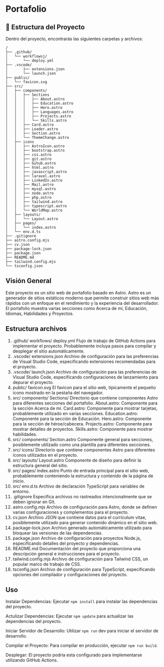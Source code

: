 # Portafolio

## 🚀 Estructura del Proyecto

Dentro del proyecto, encontrarás las siguientes carpetas y archivos:

```text
/
├── .github/
│   └── workflowsj/
│       └── deploy.yml
├── .vscode/
│       ├── extensions.json
│       └── launch.json
├── public/
│   └── favicon.svg
├── src/
│   ├── components/
│   │   ├── Sections
│   │   │   ├── About.astro
│   │   │   ├── Education.astro
│   │   │   ├── Hero.astro
│   │   │   ├── Languages.astro
│   │   │   ├── Projects.astro
│   │   │   └── Skills.astro
│   │   ├── Card.astro
│   │   ├── Loader.astro
│   │   ├── Section.astro
│   │   └── ThemeChange.astro
│   ├── icons
│   │   ├── AstroIcon.astro
│   │   ├── bootstrap.astro
│   │   ├── css.astro
│   │   ├── git.astro
│   │   ├── Gihub.astro
│   │   ├── html.astro
│   │   ├── javascript.astro
│   │   ├── laravel.astro
│   │   ├── LinkedIn.astro
│   │   ├── Mail.astro
│   │   ├── mysql.astro
│   │   ├── node.astro
│   │   ├── php.astro
│   │   ├── tailwind.astro
│   │   ├── typescript.astro
│   │   └── WorldMap.astro
│   ├── layouts/
│   │   └── Layout.astro
│   ├── pages/
│   │   └── index.astro
│   └── env.d.ts
├── .gitignore 
├── astro.config.mjs
├── cv.json
├── package-lock.json 
├── package.json
├── README.md
├── tailwind.config.mjs
└── tsconfig.json
```

## Visión General
Este proyecto es un sitio web de portafolio basado en Astro. Astro es un generador de sitios estáticos moderno que permite construir sitios web más rápidos con un enfoque en el rendimiento y la experiencia del desarrollador. El portafolio muestra varias secciones como Acerca de mí, Educación, Idiomas, Habilidades y Proyectos.

## Estructura archivos
1. .github/ workflows/ deploy.yml
Flujo de trabajo de GitHub Actions para implementar el proyecto. Probablemente incluya pasos para compilar y desplegar el sitio automáticamente.
2. .vscode/ extensions.json
Archivo de configuración para las preferencias de Visual Studio Code, especificando extensiones recomendadas para el proyecto.
3. .vscode/ launch.json
Archivo de configuración para las preferencias de Visual Studio Code, especificando configuraciones de lanzamiento para depurar el proyecto.
4. public/ favicon.svg
El favicon para el sitio web, típicamente el pequeño icono mostrado en la pestaña del navegador.
5. src/ components/ Sections/
Directorio que contiene componentes Astro para diferentes secciones del portafolio.
About.astro: Componente para la sección Acerca de mí.
Card.astro: Componente para mostrar tarjetas, probablemente utilizado en varias secciones.
Education.astro: Componente para la sección de Educación.
Hero.astro: Componente para la sección de héroe/cabecera.
Projects.astro: Componente para mostrar detalles de proyectos.
Skills.astro: Componente para mostrar habilidades.
6. src/ components/ Section.astro
Componente general para secciones, posiblemente utilizado como una plantilla para diferentes secciones.
7. src/ icons/
Directorio que contiene componentes Astro para diferentes íconos utilizados en el proyecto.
8. src/ layouts/ Layout.astro
Componente de diseño para definir la estructura general del sitio.
9. src/ pages/ index.astro
Punto de entrada principal para el sitio web, probablemente conteniendo la estructura y contenido de la página de inicio.
10.  src/ env.d.ts
Archivo de declaración TypeScript para variables de entorno.
11.  .gitignore
Especifica archivos no rastreados intencionalmente que se deben ignorar en Git.
12.  astro.config.mjs
Archivo de configuración para Astro, donde se definen varias configuraciones y complementos para el proyecto.
13.  cv.json
Archivo JSON que contiene datos para el currículum vitae, posiblemente utilizado para generar contenido dinámico en el sitio web.
14.  package-lock.json
Archivo generado automáticamente utilizado para bloquear las versiones de las dependencias.
15.  package.json
Archivo de configuración para proyectos Node.js, especificando detalles del proyecto y dependencias.
16.  README.md
Documentación del proyecto que proporciona una descripción general e instrucciones para el proyecto.
17.  tailwind.config.mjs
Archivo de configuración para Tailwind CSS, un popular marco de trabajo de CSS.
18.  tsconfig.json
Archivo de configuración para TypeScript, especificando opciones del compilador y configuraciones del proyecto.

## Uso
Instalar Dependencias: Ejecutar `npm install` para instalar las dependencias del proyecto.

Actulizar Dependencias: Ejecutar `npm update` para actualizar las dependencias del proyecto.

Iniciar Servidor de Desarrollo: Utilizar `npm run` dev para iniciar el servidor de desarrollo.

Compilar el Proyecto: Para compilar en producción, ejecutar `npm run build`.

Desplegar: El proyecto podría esta configurado para implementarse utilizando GitHub Actions. 